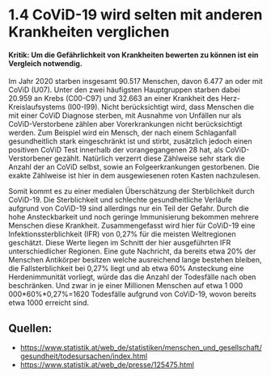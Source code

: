 # 1.4 CoViD-19 wird selten mit anderen Krankheiten verglichen

#### Kritik: Um die Gefährlichkeit von Krankheiten bewerten zu können ist ein Vergleich notwendig.


Im Jahr 2020 starben insgesamt 90.517 Menschen, davon 6.477 an oder mit CoViD (U07). Unter den zwei häufigsten Hauptgruppen starben dabei 20.959 an Krebs (C00-C97) und 32.663 an einer Krankheit des Herz-Kreislaufsystems (I00-I99). Nicht berücksichtigt wird, dass Menschen die mit einer CoViD Diagnose sterben, mit Ausnahme von Unfällen nur als CoViD-Verstorbene zählen aber Vorerkrankungen nicht berücksichtigt werden. Zum Beispiel wird ein Mensch, der nach einem Schlaganfall gesundheitlich stark eingeschränkt ist und stirbt, zusätzlich jedoch einen positiven CoViD Test innerhalb der vorangegangenen 28 hat, als CoViD-Verstorbener gezählt. Natürlich verzerrt diese Zählweise sehr stark die Anzahl der an CoViD selbst, sowie an Folgeerkrankungen gestorbenen. Die exakte Zählweise ist hier  in dem ausgewiesenen roten Kasten nachzulesen.

Somit kommt es zu einer medialen Überschätzung der Sterblichkeit durch CoViD-19. Die Sterblichkeit und schlechte gesundheitliche Verläufe aufgrund von CoViD-19 sind allerdings nur ein Teil der Gefahr. Durch die hohe Ansteckbarkeit und noch geringe Immunisierung bekommen mehrere Menschen diese Krankheit. Zusammengefasst wird hier für CoViD-19 eine Infektionssterblichkeit (IFR) von 0,27% für die meisten Weltregionen geschätzt. Diese Werte liegen im Schnitt der hier ausgeführten IFR unterschiedlicher Regionen. Eine gute Nachricht, da bereits etwa 20% der Menschen Antikörper besitzen welche ausreichend lange bestehen bleiben, die Fallsterblichkeit bei 0,27% liegt und ab etwa 60% Ansteckung eine Herdenimmunität vorliegt, würde das die Anzahl der Todesfälle nach oben beschränken. Und zwar in je einer Millionen Menschen auf etwa 1 000 000*60%*0,27%=1620 Todesfälle aufgrund von CoViD-19, wovon bereits etwa 1000 erreicht sind.

## Quellen:
 - https://www.statistik.at/web_de/statistiken/menschen_und_gesellschaft/gesundheit/todesursachen/index.html
 - https://www.statistik.at/web_de/presse/125475.html 
